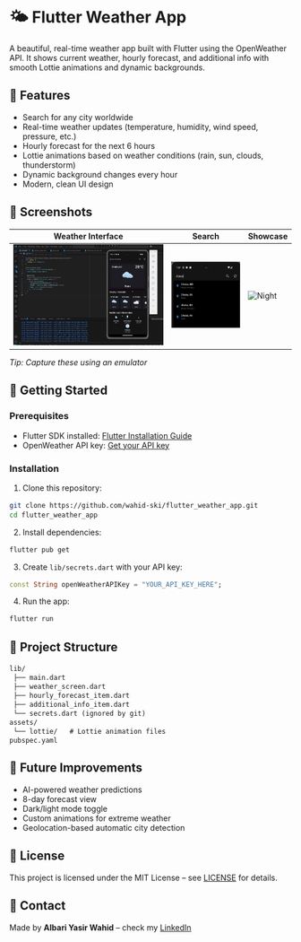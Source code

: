 # 🌤 Flutter Weather App

A beautiful, real-time weather app built with Flutter using the OpenWeather API.
It shows current weather, hourly forecast, and additional info with smooth Lottie animations and dynamic backgrounds.

## 🔹 Features

- Search for any city worldwide
- Real-time weather updates (temperature, humidity, wind speed, pressure, etc.)
- Hourly forecast for the next 6 hours
- Lottie animations based on weather conditions (rain, sun, clouds, thunderstorm)
- Dynamic background changes every hour
- Modern, clean UI design

## 🔹 Screenshots
| Weather Interface | Search | Showcase |
|------------|---------|----------|
| ![Morning](assets/screenshots/weather.png) | ![Rain](assets/screenshots/Search.png) | ![Night](assets/screenshots/1756759954914.gif) |

*Tip: Capture these using an emulator*

## 🔹 Getting Started

### Prerequisites

- Flutter SDK installed: [Flutter Installation Guide](https://docs.flutter.dev/get-started/install)
- OpenWeather API key: [Get your API key](https://openweathermap.org/api)

### Installation

1. Clone this repository:
```bash
git clone https://github.com/wahid-ski/flutter_weather_app.git
cd flutter_weather_app
```

2. Install dependencies:
```bash
flutter pub get
```

3. Create `lib/secrets.dart` with your API key:
```dart
const String openWeatherAPIKey = "YOUR_API_KEY_HERE";
```

4. Run the app:
```bash
flutter run
```

## 🔹 Project Structure
```
lib/
 ├── main.dart
 ├── weather_screen.dart
 ├── hourly_forecast_item.dart
 ├── additional_info_item.dart
 └── secrets.dart (ignored by git)
assets/
 └── lottie/   # Lottie animation files
pubspec.yaml
```

## 🔹 Future Improvements

- AI-powered weather predictions
- 8-day forecast view
- Dark/light mode toggle
- Custom animations for extreme weather
- Geolocation-based automatic city detection

## 🔹 License

This project is licensed under the MIT License – see [LICENSE](LICENSE) for details.

## 🔹 Contact

Made by **Albari Yasir Wahid** – check my [LinkedIn](https://www.linkedin.com/in/45379328a)
